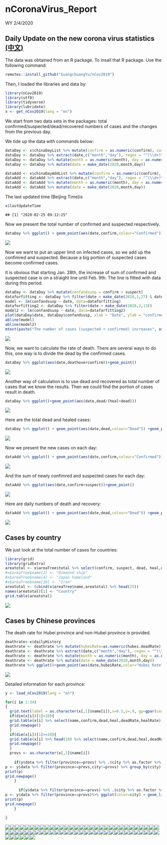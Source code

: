 nCoronaVirus\_Report
================
WY
2/4/2020

## Daily Update on the new corona virus statistics [(中文)](https://github.com/Wenlong-Y/New_Corona_Virus/blob/master/Report_CN.md)

The data was obtained from an R package. To insall that R package. Use
the following command:

``` r
remotes::install_github("GuangchuangYu/nCov2019")
```

Then, I loaded the libraries and data by:

``` r
library(nCov2019)
library(utf8)
library(tidyverse)
library(lubridate)
x <- get_nCov2019(lang = "en")
```

We start from two data sets in the packages: total
confirmed/suspected/dead/recovered numbers of cases and the changes from
the previous day.

We tide up the data with commands below:

``` r
dataDay <- x$chinaDayList %>% mutate(confirm = as.numeric(confirm), suspect = as.numeric(suspect), dead = as.numeric(dead), heal = as.numeric(heal), deathoverconfirm = dead/confirm)
dataDay <- dataDay %>% extract(date,c("month","day"), regex = "^(\\d+)\\.(\\d+)$",remove = FALSE) 
dataDay <- dataDay %>% mutate(month = as.numeric(month), day = as.numeric(day))
dataDay <- dataDay %>% mutate(date = make_date(2020,month,day))

dataAdd <- x$chinaDayAddList %>% mutate(confirm = as.numeric(confirm), suspect = as.numeric(suspect), dead = as.numeric(dead), heal = as.numeric(heal), deathoverconfirm = dead/confirm)
dataAdd <- dataAdd %>% extract(date,c("month","day"), regex = "^(\\d+)\\.(\\d+)$",remove = FALSE) 
dataAdd <- dataAdd %>% mutate(month = as.numeric(month), day = as.numeric(day))
dataAdd <- dataAdd %>% mutate(date = make_date(2020,month,day))
```

The last updated time (Beijing Time)is

``` r
x$lastUpdateTime
```

    ## [1] "2020-02-25 09:12:25"

Now we present the total number of confirmed and suspected respectively.

``` r
dataDay %>% ggplot() + geom_point(aes(date,confirm,colour="Confirmed")) +geom_point(aes(date,suspect,color="Suspect")) +theme(legend.position="right")+ylab("Number of cases")+labs(colour="Type")+scale_color_manual(values=c("blue","red"))
```

![](Report_files/figure-gfm/unnamed-chunk-3-1.png)<!-- -->

Now we want to put an upper limit on infected cases, so we add up the
confimred and suspected. Because a big portion of suspected cases become
confirmed cases.

It is obvious that starting Jan. 28th, the increase of sum of confirmed
and suspected case is on a straight line until Feb. 9th. The line is
fitted with data during this period.

``` r
dataDay <- dataDay %>% mutate(confandsusp = confirm + suspect)
dataforfitting <- dataDay %>% filter(date > make_date(2020,1,27) & date < make_date(2020,2,9)) 
model <- lm(confandsusp ~ date, data=dataforfitting)
dataforfitting2 <- dataDay %>% filter(date > make_date(2020,2,13)) 
model2 <- lm(confandsusp ~ date, data=dataforfitting2)
plot(dataDay$date, dataDay$confandsusp, xlab = "Date", ylab = "confirmed + suspected" )
abline(model)
abline(model2)
mtext(paste("The number of cases (suspected + confirmed) increases", as.character(floor(model$coefficients[2])),"per day on average\n between Jan 28th and Feb 8th. with R-squared value of ",round(summary(model)$r.squared, digits=5),".\n", "After Feb. 13, the number of cases (confirmed+suspect) increases ",as.character(floor(model2$coefficients[2])), "\n with R-squred value of", round(summary(model2)$r.squared, digits=5),"."))
```

![](Report_files/figure-gfm/unnamed-chunk-4-1.png)<!-- -->

Now, we want to calculate the rate of death. There are several ways to
do this, one way is to divide the dead by the confirmed cases.

``` r
dataDay %>% ggplot(aes(date,deathoverconfirm))+geom_point()
```

![](Report_files/figure-gfm/unnamed-chunk-5-1.png)<!-- -->

Another way of calculation is to use dead and recovered as total number
of cases that we know the results. Then we could find the portion of
cases result in death.

``` r
dataDay %>% ggplot()+geom_point(aes(date,dead/(heal+dead)))
```

![](Report_files/figure-gfm/unnamed-chunk-6-1.png)<!-- -->

Here are the total dead and healed cases:

``` r
dataDay %>% ggplot() + geom_point(aes(date,dead,colour="Dead")) +geom_point(aes(date,heal,color="Healed")) +theme(legend.position="right")+ylab("Number of cases")+labs(colour="Type")+scale_color_manual(values=c("black","red"))
```

![](Report_files/figure-gfm/unnamed-chunk-7-1.png)<!-- -->

Now we present the new cases on each day:

``` r
dataAdd %>% ggplot() + geom_point(aes(date,confirm,colour="Confirmed")) +geom_point(aes(date,suspect,color="Suspect")) +theme(legend.position="right")+ylab("Number of cases")+labs(colour="Type")+scale_color_manual(values=c("blue","red"))
```

![](Report_files/figure-gfm/unnamed-chunk-8-1.png)<!-- -->

And the sum of newly confimred and suspected cases for each day:

``` r
dataAdd %>% ggplot(aes(date,confirm+suspect))+geom_point()
```

![](Report_files/figure-gfm/unnamed-chunk-9-1.png)<!-- -->

Here are daily numbers of death and recovery:

``` r
dataAdd %>% ggplot() + geom_point(aes(date,dead,colour="Dead")) +geom_point(aes(date,heal,color="Healed")) +theme(legend.position="right")+ylab("Number of cases")+labs(colour="Type")+scale_color_manual(values=c("black","red"))
```

![](Report_files/figure-gfm/unnamed-chunk-10-1.png)<!-- -->

## Cases by country

We just look at the total number of cases for countries:

``` r
library(grid)
library(gridExtra)
areatotal <- x$areaTree$total %>% select(confirm, suspect, dead, heal,deadRate,healRate)
#x$areaTree$name[2] <- "Dimaond ship"
#x$areaTree$name[4] <- "Japan homeland"
#x$areaTree$name[10] <- "Iran"
areatotal <- (cbind(x$areaTree$name,areatotal) %>% head(25))
names(areatotal)[1] <- "Country"  
grid.table(areatotal)
```

![](Report_files/figure-gfm/unnamed-chunk-11-1.png)<!-- -->

## Cases by Chinese provinces

The death rate for Hubei province and non-Hubei province is provided.

``` r
deathrate<-x$dailyHistory
deathrate <- deathrate %>% mutate(hubeiRate=as.numeric(hubei.deadRate), notHubeiRate=as.numeric(notHubei.deadRate), countryRate=as.numeric(country.deadRate))
deathrate <- deathrate %>% extract(date,c("month","day"), regex = "^(\\d+)\\.(\\d+)$",remove = FALSE) 
deathrate <- deathrate %>% mutate(month = as.numeric(month), day = as.numeric(day))
deathrate <- deathrate %>% mutate(date = make_date(2020,month,day))
deathrate %>% ggplot()+geom_point(aes(date,hubeiRate,color="Hubei Rate"))+geom_point(aes(date,notHubeiRate,color="non-Hubei Rate"))+geom_point(aes(date,countryRate,color="country Rate"))+ ylab("Percentage(%)")
```

![](Report_files/figure-gfm/unnamed-chunk-12-1.png)<!-- -->

Detailed information for each province:

``` r
y <- load_nCov2019(lang = "en")
```

``` r
for(i in 1:34)
{
  grid.text(label = as.character(x[,1]$name[i]),x=0.5,y=.9, gp=gpar(cex=2))
  if(dim(x[i])[1]<10){
  grid.table(x[i] %>% select(name,confirm,dead,heal,deadRate,healRate),vp=viewport(x=0.5,y=.5,width=1,height=1))
  grid.newpage()
  }
  if(dim(x[i])[1]>=10){
  grid.table(x[i] %>% head(10) %>% select(name,confirm,dead,heal,deadRate,healRate),vp=viewport(x=0.5,y=.5,width=1,height=1))
  grid.newpage()
  }
  provs <- as.character(x[,1]$name[i])
  
    if(y$data %>% filter(province==provs) %>% .$city %>% as.factor %>% levels %>% length != 1){
p <- y$data %>% filter(province==provs,city!=provs) %>% group_by(city) %>% ggplot(color=city) + geom_line(aes(time,cum_confirm,color=city))+geom_point(aes(time,cum_confirm,color=city))+ylab(paste(provs," confirmed"))
print(p)
grid.newpage()
    }
  
      if(y$data %>% filter(province==provs) %>% .$city %>% as.factor %>% levels %>% length == 1){
p <- y$data %>% filter(province==provs)%>% ggplot(color=city) + geom_line(aes(time,cum_confirm,color=city))+geom_point(aes(time,cum_confirm,color=city))+ylab(paste(provs," confirmed"))
print(p)
grid.newpage()
    }
  
}
```

![](Report_files/figure-gfm/unnamed-chunk-14-1.png)<!-- -->![](Report_files/figure-gfm/unnamed-chunk-14-2.png)<!-- -->![](Report_files/figure-gfm/unnamed-chunk-14-3.png)<!-- -->![](Report_files/figure-gfm/unnamed-chunk-14-4.png)<!-- -->![](Report_files/figure-gfm/unnamed-chunk-14-5.png)<!-- -->![](Report_files/figure-gfm/unnamed-chunk-14-6.png)<!-- -->![](Report_files/figure-gfm/unnamed-chunk-14-7.png)<!-- -->![](Report_files/figure-gfm/unnamed-chunk-14-8.png)<!-- -->![](Report_files/figure-gfm/unnamed-chunk-14-9.png)<!-- -->![](Report_files/figure-gfm/unnamed-chunk-14-10.png)<!-- -->![](Report_files/figure-gfm/unnamed-chunk-14-11.png)<!-- -->![](Report_files/figure-gfm/unnamed-chunk-14-12.png)<!-- -->![](Report_files/figure-gfm/unnamed-chunk-14-13.png)<!-- -->![](Report_files/figure-gfm/unnamed-chunk-14-14.png)<!-- -->![](Report_files/figure-gfm/unnamed-chunk-14-15.png)<!-- -->![](Report_files/figure-gfm/unnamed-chunk-14-16.png)<!-- -->![](Report_files/figure-gfm/unnamed-chunk-14-17.png)<!-- -->![](Report_files/figure-gfm/unnamed-chunk-14-18.png)<!-- -->![](Report_files/figure-gfm/unnamed-chunk-14-19.png)<!-- -->![](Report_files/figure-gfm/unnamed-chunk-14-20.png)<!-- -->![](Report_files/figure-gfm/unnamed-chunk-14-21.png)<!-- -->![](Report_files/figure-gfm/unnamed-chunk-14-22.png)<!-- -->![](Report_files/figure-gfm/unnamed-chunk-14-23.png)<!-- -->![](Report_files/figure-gfm/unnamed-chunk-14-24.png)<!-- -->![](Report_files/figure-gfm/unnamed-chunk-14-25.png)<!-- -->![](Report_files/figure-gfm/unnamed-chunk-14-26.png)<!-- -->![](Report_files/figure-gfm/unnamed-chunk-14-27.png)<!-- -->![](Report_files/figure-gfm/unnamed-chunk-14-28.png)<!-- -->![](Report_files/figure-gfm/unnamed-chunk-14-29.png)<!-- -->![](Report_files/figure-gfm/unnamed-chunk-14-30.png)<!-- -->![](Report_files/figure-gfm/unnamed-chunk-14-31.png)<!-- -->![](Report_files/figure-gfm/unnamed-chunk-14-32.png)<!-- -->![](Report_files/figure-gfm/unnamed-chunk-14-33.png)<!-- -->![](Report_files/figure-gfm/unnamed-chunk-14-34.png)<!-- -->![](Report_files/figure-gfm/unnamed-chunk-14-35.png)<!-- -->![](Report_files/figure-gfm/unnamed-chunk-14-36.png)<!-- -->![](Report_files/figure-gfm/unnamed-chunk-14-37.png)<!-- -->![](Report_files/figure-gfm/unnamed-chunk-14-38.png)<!-- -->![](Report_files/figure-gfm/unnamed-chunk-14-39.png)<!-- -->![](Report_files/figure-gfm/unnamed-chunk-14-40.png)<!-- -->![](Report_files/figure-gfm/unnamed-chunk-14-41.png)<!-- -->![](Report_files/figure-gfm/unnamed-chunk-14-42.png)<!-- -->![](Report_files/figure-gfm/unnamed-chunk-14-43.png)<!-- -->![](Report_files/figure-gfm/unnamed-chunk-14-44.png)<!-- -->![](Report_files/figure-gfm/unnamed-chunk-14-45.png)<!-- -->![](Report_files/figure-gfm/unnamed-chunk-14-46.png)<!-- -->![](Report_files/figure-gfm/unnamed-chunk-14-47.png)<!-- -->![](Report_files/figure-gfm/unnamed-chunk-14-48.png)<!-- -->![](Report_files/figure-gfm/unnamed-chunk-14-49.png)<!-- -->![](Report_files/figure-gfm/unnamed-chunk-14-50.png)<!-- -->![](Report_files/figure-gfm/unnamed-chunk-14-51.png)<!-- -->![](Report_files/figure-gfm/unnamed-chunk-14-52.png)<!-- -->![](Report_files/figure-gfm/unnamed-chunk-14-53.png)<!-- -->![](Report_files/figure-gfm/unnamed-chunk-14-54.png)<!-- -->![](Report_files/figure-gfm/unnamed-chunk-14-55.png)<!-- -->![](Report_files/figure-gfm/unnamed-chunk-14-56.png)<!-- -->![](Report_files/figure-gfm/unnamed-chunk-14-57.png)<!-- -->![](Report_files/figure-gfm/unnamed-chunk-14-58.png)<!-- -->![](Report_files/figure-gfm/unnamed-chunk-14-59.png)<!-- -->![](Report_files/figure-gfm/unnamed-chunk-14-60.png)<!-- -->![](Report_files/figure-gfm/unnamed-chunk-14-61.png)<!-- -->![](Report_files/figure-gfm/unnamed-chunk-14-62.png)<!-- -->![](Report_files/figure-gfm/unnamed-chunk-14-63.png)<!-- -->![](Report_files/figure-gfm/unnamed-chunk-14-64.png)<!-- -->![](Report_files/figure-gfm/unnamed-chunk-14-65.png)<!-- -->![](Report_files/figure-gfm/unnamed-chunk-14-66.png)<!-- -->![](Report_files/figure-gfm/unnamed-chunk-14-67.png)<!-- -->![](Report_files/figure-gfm/unnamed-chunk-14-68.png)<!-- -->
